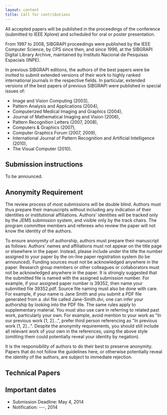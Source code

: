 ```yaml
---
layout: content
title: Call for contributions
---
```


All accepted papers will be published in the proceedings of the
conference (submitted to IEEE Xplore) and scheduled for oral or poster
presentation.

From 1997 to 2008, SIBGRAPI proceedings were published by the IEEE
Computer Science, by CPS since then, and since 1996, at the SIBGRAPI
Digital Library Archive, maintained by Instituto Nacional de Pesquisas
Espaciais (INPE).

In previous SIBGRAPI editions, the authors of the best papers were be
invited to submit extended versions of their work to highly ranked
international journals in the respective fields.  In particular,
extended versions of the best papers of previous SIBGRAPI were
published in special issues of:

- Image and Vision Computing (2003),
- Pattern Analysis and Applications (2004),
- Computerized Medical Imaging and Graphics (2004),
- Journal of Mathematical Imaging and Vision (2006),
- Pattern Recognition Letters (2007, 2008),
- Computers & Graphics (2007),
- Computer Graphics Forum (2007, 2009),
- International Journal of Pattern Recognition and Artificial
  Intelligence (2010),
- The Visual Computer (2010).

## Submission instructions

To be announced.

## Anonymity Requirement

The review process of most submissions will be double blind.  Authors
must thus prepare their manuscripts without including any indication
of their identities or institutional affiliations. Authors' identities
will be tracked only by the JEMS submission system, and visible only
by the track chairs.  The program committee members and referees who
review the paper will not know the identity of the authors.

To ensure anonymity of authorship, authors must prepare their
manuscript as follows: Authors’ names and affiliations must not appear
on the title page or elsewhere in the paper.  Instead, please include
under the title the number assigned to your paper by the on-line paper
registration system (to be announced).  Funding sources must not be
acknowledged anywhere in the paper.  Research group members or other
colleagues or collaborators must not be acknowledged anywhere in the
paper.  It is strongly suggested that the submitted file is named with
the assigned submission number.  For example, if your assigned paper
number is 39352, then name your submitted file 39352.pdf.  Source file
naming must also be done with care. For example, if your name is Jane
Smith and you submit a PDF file generated from a .dvi file called
Jane-Smith.dvi, one can infer your authorship by looking into the PDF
file.  The same rules apply to supplementary material.  You must also
use care in referring to related past work, particularly your own.
For example, avoid mention to your work as "In our previous work
[1, 2]...", prefer third person referencing as "In previous work
[1, 2]...". Despite the anonymity requirements, you should still
include all relevant work of your own in the references, using the
above style (omitting them could potentially reveal your identity by
negation).

It is the responsibility of authors to do their best to preserve
anonymity.  Papers that do not follow the guidelines here, or
otherwise potentially reveal the identity of the authors, are subject
to immediate rejection.

## Technical Papers

## Important dates

- Submission Deadline: May 4, 2014
- Notification: ---, 2014



